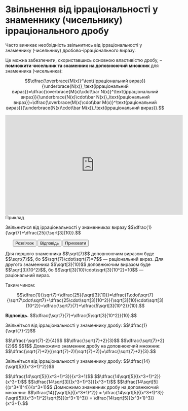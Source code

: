 # Звільнення від ірраціональності у знаменнику (чисельнику) ірраціонального дробу

<p>Часто виникає необхідність звільнитись від ірраціональності у знаменнику (чисельнику) дробово-ірраціонального виразу.</p>

<p>Це можна забезпечити, скориставшись основною властивістю дробу, – <b>помножити чисельник та знаменник на доповнюючий множник</b> для знаменника (чисельника):</p>
<div class="space"></div>
<p align="center">$$\dfrac{\overbrace{M(x)}^\text{ірраціональний вираз}}{\underbrace{N(x)}_\text{ірраціональний вираз}}=\dfrac{\overbrace{M(x)\cdot\bar N(x)}^\text{ірраціональний вираз}}{\underbrace{N(x)\cdot\bar N(x)}_\text{раціональний вираз}}=\dfrac{\overbrace{M(x)\cdot\bar M(x)}^\text{раціональний вираз}}{\underbrace{N(x)\cdot\bar M(x)}_\text{ірраціональний вираз}}.$$</p>
<div class="space"></div>

<div class="fluidMedia">
<iframe align="center" width="560" height="315" src="https://www.youtube.com/embed/xRrjEfFLwGo" frameborder="0" allowfullscreen></iframe>
</div>
<div class="popup">
</div>

<div class="space">
<div class="task-wrap">
<span class="task">Приклад</span>
<div class="task-text">
<p>Звільнитися від ірраціональності у знаменниках виразу $$\dfrac{1}{\sqrt7}+\dfrac{25}{\sqrt[3]{10}}.$$

<ul class="nav-tab" id="mytab">
<button class="btn" data-target="#decision" data-toggle="pill">Розв’язок</button>
<button class="btn" data-target="#answer" data-toggle="pill">Вiдповiдь</button>
<button class="btn" data-target="#hide" data-toggle="pill">Приховати</button>
</ul>

<div id="mytab" class="tab-content">
  <div class="tab-pane" id="decision">
<p>Для першого знаменника $$\sqrt{7}$$ доповнюючим виразом буде $$\sqrt{7}$$, бо $$\sqrt{7}\cdot\sqrt{7}=7$$ — раціональний вираз. Для другого знаменника $$\sqrt[3]{10}$$ доповнюючим виразом буде $$\sqrt[3]{10^2}$$, бо  $$\sqrt[3]{10}\cdot\sqrt[3]{10^2}=10$$ — раціональний вираз.</p>
<p>Таким чином:</p>
<p align="center">$$\dfrac{1}{\sqrt7}+\dfrac{25}{\sqrt[3]{10}}=\dfrac{1\cdot\sqrt7}{\sqrt7\cdot\sqrt7}+\dfrac{25\cdot\sqrt[3]{10^2}}{\sqrt[3]{10}\cdot\sqrt[3]{10^2}}=\dfrac{\sqrt7}{7}+\dfrac{5\sqrt[3]{10^2}}{10}.$$</p> </div>
  <div class="tab-pane" id="answer"><p><b>Вiдповiдь.</b> $$\dfrac{\sqrt7}{7}+\dfrac{5\sqrt[3]{10^2}}{10}.$$</p> </div>
  <div class="tab-pane" id="hide"></div>
</div>

</p>

</div>
</div>
</div>


<div class="space"></div>

<quiz correctLabel="correct" incorrectLabel="incorrect" checkLabel="check">
    <question text="">
        <p>Звільніться від ірраціональності у знаменнику дробу: $$\dfrac{1}{\sqrt{7}-2}$$</p>
        <answer> $$\dfrac{-\sqrt{7}-2}{4}$$</answer>
        <answer correct> $$\dfrac{\sqrt{7}+2}{3}$$</answer>
        <answer> $$\dfrac{\sqrt{7}+2}{2}$$</answer>
        <answer> $$1$$</answer>
        <explanation>
        Домножимо знаменник дробу на доповнюючий множник: $$\dfrac{\sqrt{7}+2}{(\sqrt{7}-2)(\sqrt{7}+2)}=\dfrac{\sqrt{7}+2}{3}.$$
        </explanation>
    </question>
    <question text="">
        <p>Звільніться від ірраціональності у знаменнику дробу: $$\dfrac{14}{\sqrt[5]{(x^3+1)^2}}$$</p>
        <answer correct> $$\dfrac{14\sqrt[5]{(x^3+1)^3}}{x^3+1}$$</answer>
        <answer> $$\dfrac{14\sqrt[5]{(x^3+1)^2}}{x^3+1}$$</answer>
        <answer> $$\dfrac{14\sqrt[3]{(x^3+1)^3}}{x^3+1}$$</answer>
        <answer> $$\dfrac{14\sqrt[5]{(x^3+1)^4}}{x^3+1}$$</answer>
        <explanation>
         Домножимо знаменник дробу на доповнюючий множник: $$\dfrac{14}{\sqrt[5]{(x^3+1)^2}} = \dfrac{14\sqrt[5]{(x^3+1)^3}}{\sqrt[5]{(x^3+1)^2}\sqrt[5]{(x^3+1)^3}} = \dfrac{14\sqrt[5]{(x^3+1)^3}}{x^3+1}.$$
        </explanation>
    </question>
</quiz>